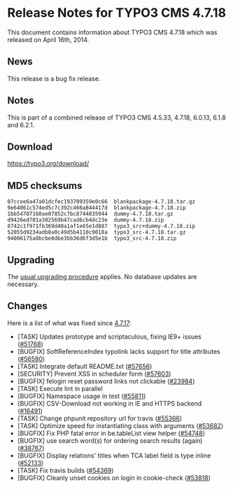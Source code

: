 Release Notes for TYPO3 CMS 4.7.18
==================================

This document contains information about TYPO3 CMS 4.7.18 which was
released on April 16th, 2014.

News
----

This release is a bug fix release.

Notes
-----

This is part of a combined release of TYPO3 CMS 4.5.33, 4.7.18, 6.0.13,
6.1.8 and 6.2.1.

Download
--------

<https://typo3.org/download/>

MD5 checksums
-------------

    07ccee6a47a01dcfec193709359e0c66  blankpackage-4.7.18.tar.gz
    9e64061c574ed5c7c392c466a844417d  blankpackage-4.7.18.zip
    1bb54707160ae07852c7bc8744035944  dummy-4.7.18.tar.gz
    d9426ed701a302569b47cad6cb4dc23e  dummy-4.7.18.zip
    8742c1f971fb369d48a1af1e65e1d887  typo3_src+dummy-4.7.18.zip
    52055d9234adb8a0c49d5b4110c9018a  typo3_src-4.7.18.tar.gz
    94006175a8bcbe0dbe3bb36d6f3d5e1b  typo3_src-4.7.18.zip

Upgrading
---------

The [usual upgrading
procedure](https://docs.typo3.org/typo3cms/InstallationGuide/) applies.
No database updates are necessary.

Changes
-------

Here is a list of what was fixed since
[4.7.17](TYPO3_4.7.17 "wikilink"):

-   \[TASK\] Updates prototype and scriptaculous, fixing IE9+ issues
    ([\#51768](https://forge.typo3.org/issues/51768))
-   \[BUGFIX\] SoftReferenceIndex typolink lacks support for title
    attributes ([\#56580](https://forge.typo3.org/issues/56580))
-   \[TASK\] Integrate default README.txt
    ([\#57656](https://forge.typo3.org/issues/57656))
-   \[SECURITY\] Prevent XSS in scheduler form
    ([\#57603](https://forge.typo3.org/issues/57603))
-   \[BUGFIX\] felogin reset password links not clickable
    ([\#23984](https://forge.typo3.org/issues/23984))
-   \[TASK\] Execute lint in parallel
-   \[BUGFIX\] Namespace usage in test
    ([\#55811](https://forge.typo3.org/issues/55811))
-   \[BUGFIX\] CSV-Download not working in IE and HTTPS backend
    ([\#16491](https://forge.typo3.org/issues/16491))
-   \[TASK\] Change phpunit repository url for travis
    ([\#55366](https://forge.typo3.org/issues/55366))
-   \[TASK\] Optimize speed for instantiating class with arguments
    ([\#53682](https://forge.typo3.org/issues/53682))
-   \[BUGFIX\] Fix PHP fatal error in be.tableList view helper
    ([\#54748](https://forge.typo3.org/issues/54748))
-   \[BUGFIX\] use search word(s) for ordering search results (again)
    ([\#38767](https://forge.typo3.org/issues/38767))
-   \[BUGFIX\] Display relations' titles when TCA label field is type
    inline ([\#52133](https://forge.typo3.org/issues/52133))
-   \[TASK\] Fix travis builds
    ([\#54369](https://forge.typo3.org/issues/54369))
-   \[BUGFIX\] Cleanly unset cookies on login in cookie-check
    ([\#53818](https://forge.typo3.org/issues/53818))


